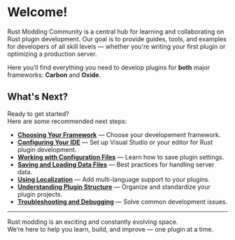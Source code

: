 # Welcome!

Rust Modding Community is a central hub for learning and collaborating on Rust plugin development. Our goal is to provide guides, tools, and examples for developers of all skill levels — whether you're writing your first plugin or optimizing a production server.

Here you’ll find everything you need to develop plugins for **both** major frameworks: **Carbon** and **Oxide**.

## What's Next?

Ready to get started?  
Here are some recommended next steps:
- [**Choosing Your Framework**](/getting-started/choosing-framework) — Choose your developement framework.
- [**Configuring Your IDE**](/getting-started/ide-configuration) — Set up Visual Studio or your editor for Rust plugin development.
- [**Working with Configuration Files**](/getting-started/configuration-files) — Learn how to save plugin settings.
- [**Saving and Loading Data Files**](/getting-started/data-files) — Best practices for handling server data.
- [**Using Localization**](/getting-started/localization) — Add multi-language support to your plugins.
- [**Understanding Plugin Structure**](/getting-started/plugin-structure) — Organize and standardize your plugin projects.
- [**Troubleshooting and Debugging**](/getting-started/troubleshooting) — Solve common development issues.

---

Rust modding is an exciting and constantly evolving space.  
We’re here to help you learn, build, and improve — one plugin at a time.